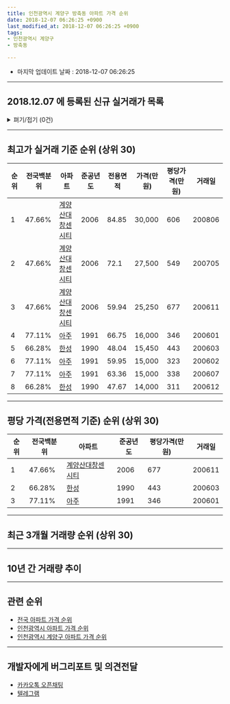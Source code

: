 ```yaml
---
title: 인천광역시 계양구 방축동 아파트 가격 순위
date: 2018-12-07 06:26:25 +0900
last_modified_at: 2018-12-07 06:26:25 +0900
tags:
- 인천광역시 계양구
- 방축동

---
```


* 마지막 업데이트 날짜 : 2018-12-07 06:26:25

---

## 2018.12.07 에 등록된 신규 실거래가 목록

<details>
<summary>펴기/접기 (0건)</summary>
<div markdown="1">

|아파트|전국백분위|준공년도|전용면적|가격(만원)|평당가격(만원)|거래일|
|---|---|---|---|---|---|---|
|없음|||||||


</div>
</details>

---

## 최고가 실거래 기준 순위 (상위 30)


|순위|전국백분위|아파트|준공년도|전용면적|가격(만원)|평당가격(만원)|거래일|
|---|---|---|---|---|---|---|---|
|1|47.66%|[계양산대창센시티](https://search.naver.com/search.naver?query=%EC%9D%B8%EC%B2%9C%EA%B4%91%EC%97%AD%EC%8B%9C+%EA%B3%84%EC%96%91%EA%B5%AC+%EB%B0%A9%EC%B6%95%EB%8F%99+%EA%B3%84%EC%96%91%EC%82%B0%EB%8C%80%EC%B0%BD%EC%84%BC%EC%8B%9C%ED%8B%B0)|2006|84.85|30,000|606|200806|
|2|47.66%|[계양산대창센시티](https://search.naver.com/search.naver?query=%EC%9D%B8%EC%B2%9C%EA%B4%91%EC%97%AD%EC%8B%9C+%EA%B3%84%EC%96%91%EA%B5%AC+%EB%B0%A9%EC%B6%95%EB%8F%99+%EA%B3%84%EC%96%91%EC%82%B0%EB%8C%80%EC%B0%BD%EC%84%BC%EC%8B%9C%ED%8B%B0)|2006|72.1|27,500|549|200705|
|3|47.66%|[계양산대창센시티](https://search.naver.com/search.naver?query=%EC%9D%B8%EC%B2%9C%EA%B4%91%EC%97%AD%EC%8B%9C+%EA%B3%84%EC%96%91%EA%B5%AC+%EB%B0%A9%EC%B6%95%EB%8F%99+%EA%B3%84%EC%96%91%EC%82%B0%EB%8C%80%EC%B0%BD%EC%84%BC%EC%8B%9C%ED%8B%B0)|2006|59.94|25,250|677|200611|
|4|77.11%|[아주](https://search.naver.com/search.naver?query=%EC%9D%B8%EC%B2%9C%EA%B4%91%EC%97%AD%EC%8B%9C+%EA%B3%84%EC%96%91%EA%B5%AC+%EB%B0%A9%EC%B6%95%EB%8F%99+%EC%95%84%EC%A3%BC)|1991|66.75|16,000|346|200601|
|5|66.28%|[한성](https://search.naver.com/search.naver?query=%EC%9D%B8%EC%B2%9C%EA%B4%91%EC%97%AD%EC%8B%9C+%EA%B3%84%EC%96%91%EA%B5%AC+%EB%B0%A9%EC%B6%95%EB%8F%99+%ED%95%9C%EC%84%B1)|1990|48.04|15,450|443|200603|
|6|77.11%|[아주](https://search.naver.com/search.naver?query=%EC%9D%B8%EC%B2%9C%EA%B4%91%EC%97%AD%EC%8B%9C+%EA%B3%84%EC%96%91%EA%B5%AC+%EB%B0%A9%EC%B6%95%EB%8F%99+%EC%95%84%EC%A3%BC)|1991|59.95|15,000|323|200602|
|7|77.11%|[아주](https://search.naver.com/search.naver?query=%EC%9D%B8%EC%B2%9C%EA%B4%91%EC%97%AD%EC%8B%9C+%EA%B3%84%EC%96%91%EA%B5%AC+%EB%B0%A9%EC%B6%95%EB%8F%99+%EC%95%84%EC%A3%BC)|1991|63.36|15,000|338|200607|
|8|66.28%|[한성](https://search.naver.com/search.naver?query=%EC%9D%B8%EC%B2%9C%EA%B4%91%EC%97%AD%EC%8B%9C+%EA%B3%84%EC%96%91%EA%B5%AC+%EB%B0%A9%EC%B6%95%EB%8F%99+%ED%95%9C%EC%84%B1)|1990|47.67|14,000|311|200612|


---

## 평당 가격(전용면적 기준) 순위 (상위 30)


|순위|전국백분위|아파트|준공년도|평당가격(만원)|거래일|
|---|---|---|---|---|---|
|1|47.66%|[계양산대창센시티](https://search.naver.com/search.naver?query=%EC%9D%B8%EC%B2%9C%EA%B4%91%EC%97%AD%EC%8B%9C+%EA%B3%84%EC%96%91%EA%B5%AC+%EB%B0%A9%EC%B6%95%EB%8F%99+%EA%B3%84%EC%96%91%EC%82%B0%EB%8C%80%EC%B0%BD%EC%84%BC%EC%8B%9C%ED%8B%B0)|2006|677|200611|
|2|66.28%|[한성](https://search.naver.com/search.naver?query=%EC%9D%B8%EC%B2%9C%EA%B4%91%EC%97%AD%EC%8B%9C+%EA%B3%84%EC%96%91%EA%B5%AC+%EB%B0%A9%EC%B6%95%EB%8F%99+%ED%95%9C%EC%84%B1)|1990|443|200603|
|3|77.11%|[아주](https://search.naver.com/search.naver?query=%EC%9D%B8%EC%B2%9C%EA%B4%91%EC%97%AD%EC%8B%9C+%EA%B3%84%EC%96%91%EA%B5%AC+%EB%B0%A9%EC%B6%95%EB%8F%99+%EC%95%84%EC%A3%BC)|1991|346|200601|


---

## 최근 3개월 거래량 순위 (상위 30)


<div style="width:100%;">
    <canvas id="deal_count_ranking" height="250"></canvas>
</div>


<script>
new Chart(document.getElementById("deal_count_ranking"), {
    type: 'horizontalBar',
    data: {
        labels: ['한성'],
        datasets: [{
            label: '실거래 수',
            data: [1],
            borderColor: "rgba(255, 0, 128, 1)",
            backgroundColor: "rgba(255, 0, 128, 0.5)",
            fill: false,
        }]
    },
    options: {
        responsive: true,
        title: {
            display: true,
            text: '최근 3개월 거래량 순위'
        },
        tooltips: {
            mode: 'index',
            intersect: false,
            callbacks: {
                title: function(tooltipItems, data) {
                    return "실거래 수:";
                },
                label: function(tooltipItem, data) {
                    return data.labels[tooltipItem.index] + ": " + tooltipItem.xLabel;
                }
            }
        },
        hover: {
            mode: 'nearest',
            intersect: true
        },
        scales: {
            xAxes: [{
                display: true,
                scaleLabel: {
                    display: true,
                    labelString: '실거래 수'
                },
                ticks: {
                    suggestedMin: 0,
                }
            }],
            yAxes: [{
                display: true,
                ticks: {
                    autoSkip: false,
                    callback: function(value, index, values) {
                        if (value.length > 15)
                            return value.substr(0, 13) + "...";
                        else
                            return value;
                    }
                },
                scaleLabel: {
                    display: false,
                }
            }]
        }
    }
});

</script>


---

## 10년 간 거래량 추이


<div style="width:100%;">
    <canvas id="deal_progress" height="250"></canvas>
</div>

<script>
new Chart(document.getElementById("deal_progress"), {
    type: 'line',
    data: {
        labels: ['200812','200901','200902','200903','200904','200905','200906','200907','200908','200909','200910','200911','200912','201001','201002','201003','201004','201005','201006','201007','201008','201009','201010','201011','201012','201101','201102','201103','201104','201105','201106','201107','201108','201109','201110','201111','201112','201201','201202','201203','201204','201205','201206','201207','201208','201209','201210','201211','201212','201301','201302','201303','201304','201305','201306','201307','201308','201309','201310','201311','201312','201401','201402','201403','201404','201405','201406','201407','201408','201409','201410','201411','201412','201501','201502','201503','201504','201505','201506','201507','201508','201509','201510','201511','201512','201601','201602','201603','201604','201605','201606','201607','201608','201609','201610','201611','201612','201701','201702','201703','201704','201705','201706','201707','201708','201709','201710','201711','201712','201801','201802','201803','201804','201805','201806','201807','201808','201809','201810','201811','201812'],
        datasets: [{
            label: '실거래 수',
            pointRadius: 1,
            data: [1, 1, 0, 0, 6, 5, 6, 8, 7, 2, 1, 2, 2, 1, 0, 2, 4, 4, 2, 1, 3, 0, 4, 1, 2, 5, 4, 9, 3, 5, 6, 4, 1, 2, 3, 1, 3, 3, 1, 4, 4, 3, 2, 0, 0, 1, 5, 1, 4, 2, 2, 4, 9, 7, 10, 3, 4, 1, 2, 2, 3, 3, 4, 5, 5, 2, 4, 3, 4, 1, 4, 3, 2, 2, 3, 9, 3, 3, 7, 7, 3, 2, 5, 3, 3, 3, 6, 4, 9, 7, 6, 5, 8, 7, 9, 5, 2, 3, 4, 4, 4, 5, 4, 3, 1, 4, 4, 1, 0, 2, 4, 2, 4, 1, 1, 0, 2, 4, 1, 0, 0],
            borderColor: "rgba(255, 201, 14, 1)",
            backgroundColor: "rgba(255, 201, 14, 0.5)",
            fill: true,
        }]
    },
    options: {
        responsive: true,
        title: {
            display: true,
            text: '10년간 거래량 추이'
        },
        tooltips: {
            mode: 'index',
            intersect: false,
        },
        hover: {
            mode: 'nearest',
            intersect: true
        },
        scales: {
            xAxes: [{
                display: true,
                scaleLabel: {
                    display: true,
                    labelString: '년/월'
                }
            }],
            yAxes: [{
                display: true,
                ticks: {
                    suggestedMin: 0,
                },
                scaleLabel: {
                    display: true,
                    labelString: '실거래 수'
                }
            }]
        }
    }
});

</script>


---

## 관련 순위

- [전국 아파트 가격 순위](https://inasie.github.io/apt-ranking/전국)
- [인천광역시 아파트 가격 순위](https://inasie.github.io/apt-ranking/인천광역시)
- [인천광역시 계양구 아파트 가격 순위](https://inasie.github.io/apt-ranking/인천광역시-계양구)


---

## 개발자에게 버그리포트 및 의견전달

- [카카오톡 오픈채팅](https://open.kakao.com/o/gLJUAP4)
- [텔레그램](https://t.me/inasie)

